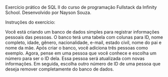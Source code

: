 Exercício prático de SQL II do curso de programação Fullstack da Infinity School. Desenvolvido por Nayson Souza.

Instruções do exercício:

Você está criando um banco de dados simples para registrar informações pessoais das pessoas. O banco terá uma tabela com colunas para ID, nome completo, idade, gênero, nacionalidade, e-mail, estado civil, nome do pai e nome da mãe. Após criar o banco, você adiciona três pessoas como exemplo. Agora, pense em uma pessoa que você conhece e escolha um número para ser o ID dela. Essa pessoa será atualizada com novas informações. Em seguida, escolha outro número de ID de uma pessoa que deseja remover completamente do banco de dados.
